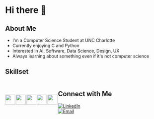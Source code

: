 # Hi there 👋

##  About Me
-  I’m a Computer Science Student at UNC Charlotte
-  Currently enjoying C and Python
-  Interested in AI, Software, Data Science, Design, UX
-  Always learning about something even if it's not computer science

## Skillset
<div style="display: flex; gap: 2px; align-items: center;">
<img src="https://cdn.jsdelivr.net/gh/devicons/devicon@latest/icons/python/python-original.svg" width="32px" />
<img src="https://cdn.jsdelivr.net/gh/devicons/devicon@latest/icons/c/c-original.svg" width="32px" />
<img src="https://cdn.jsdelivr.net/gh/devicons/devicon@latest/icons/java/java-original.svg" width="32px" />
<img src="https://cdn.jsdelivr.net/gh/devicons/devicon@latest/icons/csharp/csharp-original.svg" width="32px" />
<img src="https://cdn.jsdelivr.net/gh/devicons/devicon@latest/icons/javascript/javascript-original.svg" width="32px" />
<div>

## Connect with Me
[![LinkedIn](https://img.shields.io/badge/LinkedIn-0A66C2?style=flat&logo=linkedin&logoColor=white)](https://linkedin.com/in/denis-savelyev)    
[![Email](https://img.shields.io/badge/Email-D14836?style=flat&logo=gmail&logoColor=white)](mailto:denis.savelyev01@gmail.com)  
